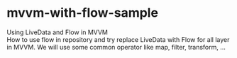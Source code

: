 # mvvm-with-flow-sample

Using LiveData and Flow in MVVM 
<br>
How to use flow in repository and try replace LiveData with Flow for all layer in MVVM. We will use some common operator like map,
filter, transform, ...
